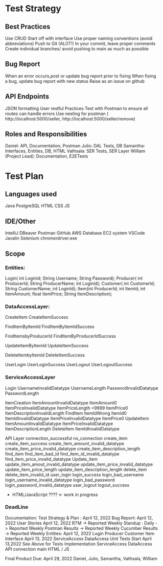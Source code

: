 # Test Strategy

## Best Practices
Use CRUD
Start off with interface
Use proper naming conventions (avoid abbreviations)
Push to Git (ALOT!)
In your commit, leave proper comments
Create individual branches/ avoid pushing to main as much as possible

## Bug Report
When an error occurs,post or update bug report prior to fixing
When fixing a bug, update bug report with new status
Raise as an issue on github

## API Endpoints
JSON formatting
User restful Practices
Test with Postman to ensure all routes can handle errors
Use nesting for postman ( http://localhost:5000/seller, http://localhost:5000/seller/remove)

## Roles and Responsibilities
Daniel: API, Documentation, Postman
Julio: DAL Tests, DB
Samantha: Interfaces, Entities, DB, HTML
Vathsala: SER Tests, SER Layer
William (Project Lead): Documentation, E2ETests



# Test Plan


## Languages used
Java
PostgreSQL
HTML
CSS
JS



## IDE/Other
IntelliJ
DBeaver
Postman
GitHub
AWS Database
EC2 system
VSCode
Javalin
Selenium
chromerdriver.exe

## Scope
### Entities:
Login( int LoginId; String Username; String Password);
Producer( int ProducerId; String ProducerName; int LoginId);
Customer( int CustomerId; String CustomerName; int LoginId);
Item(int ProducerId; int ItemId; int ItemAmount; float ItemPrice; String ItemDescription);

### DataAccessLayer:
CreateItem
CreateItemSuccess

FindItemByItemId
FindItemByItemIdSuccess

FindItemsbyProducerId
FindItemByProducerIdSuccess

UpdateItemByItemId
UpdateItemSuccess

DeleteItembyItemId
DeleteItemSuccess

UserLogin
UserLoginSuccess
UserLogout
UserLogoutSuccess

### ServiceAccessLayer
Login
UsernameInvalidDatatype
UsernameLength
PasswordInvalidDatatype
PasswordLength

ItemCreation
ItemAmountInvalidDatatype
ItemAmount0
ItemPriceInvalidDatatype
ItemPriceLength <9999
ItemPrice0
ItemDescriptionInvalidLength
FindItem
ItemIdWrong
ItemId0
ItemIdInvalidDatatype
ItemPriceInvalidDatatype
ItemPrice0
UpdateItem
ItemAmountInvalidDatatype
ItemPriceInvalidDatatype
ItemDescriptionLength
DeleteItem
ItemIdInvalidDatatype

API Layer
connection_successful
no_connection
create_item
create_item_success
create_item_amount_invalid_datatype
create_item_price_invalid_datatype
create_item_description_length
find_item
find_item_bad_id
find_item_id_invalid_datatype
find_item_price_invalid_datatype
Update_item
update_item_amout_invalid_datatype
update_item_price_invalid_datatype
update_item_price_length
update_item_description_length
delete_item
delete_item_invalid_id
user_login
login_success
login_bad_username
login_username_invalid_datatype
login_bad_password
login_password_invalid_datatype
user_logout
logout_success
- HTML/JavaScript
  ???? <- work in progress




### DeadLine
Documentation:
Test Strategy & Plan : April 12, 2022
Bug Report: April 12, 2022
User Stories April 12, 2022
RTM -> Reported Weekly
Standup : Daily -> Reported Weekly
Postman Results -> Reported Weekly
Cucumber Results -> Reported Weekly
Entities: April 12, 2022
Login
Producer
Customer
Item
Interface April 13, 2022
ServiceAccess
DataAccess
Unit Tests Start April 13,2022
See Above for Tests
Implementation
ServiceAccess
DataAccess
API
connection
main
HTML / JS

Final Product Due: April 29, 2022
Daniel, Julio, Samantha, Vathsala, William
 
 


 

